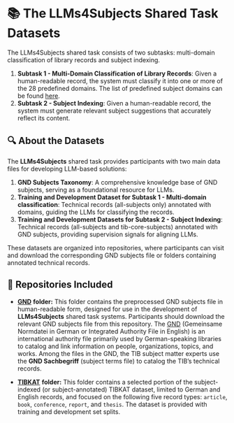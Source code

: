 # 📚 The **LLMs4Subjects** Shared Task Datasets

The LLMs4Subjects shared task consists of two subtasks: multi-domain classification of library records and subject indexing.

1. **Subtask 1 - Multi-Domain Classification of Library Records**: Given a human-readable record, the system must classify it into one or more of the 28 predefined domains. The list of predefined subject domains can be found [here](https://terminology.tib.eu/ts/ontologies/linsearch/individuals?iri=https%3A%2F%2Fpurl.org%2Flinsearch).
2. **Subtask 2 - Subject Indexing**: Given a human-readable record, the system must generate relevant subject suggestions that accurately reflect its content.

## 🔍 About the Datasets

The **LLMs4Subjects** shared task provides participants with two main data files for developing LLM-based solutions:

1. **GND Subjects Taxonomy**: A comprehensive knowledge base of GND subjects, serving as a foundational resource for LLMs.
2. **Training and Development Dataset for Subtask 1 - Multi-domain classification**: Technical records (all-subjects only) annotated with domains, guiding the LLMs for classifying the records.
2. **Training and Development Datasets for Subtask 2 - Subject Indexing**: Technical records (all-subjects and tib-core-subjects) annotated with GND subjects, providing supervision signals for aligning LLMs.

These datasets are organized into repositories, where participants can visit and download the corresponding GND subjects file or folders containing annotated technical records.

## 📂 Repositories Included

- [**GND**](https://github.com/sciknoworg/llms4subjects/tree/main/shared-task-datasets/GND) **folder:** This folder contains the preprocessed GND subjects file in human-readable form, designed for use in the development of **LLMs4Subjects** shared task systems. Participants should download the relevant GND subjects file from this repository. The [GND](https://www.dnb.de/EN/Professionell/Standardisierung/GND/gnd_node.html) (Gemeinsame Normdatei in German or Integrated Authority File in English) is an international authority file primarily used by German-speaking libraries to catalog and link information on people, organizations, topics, and works. Among the files in the GND, the TIB subject matter experts use the **GND Sachbegriff** (subject terms file) to catalog the TIB’s technical records.

- [**TIBKAT**](https://github.com/sciknoworg/llms4subjects/tree/main/shared-task-datasets/TIBKAT) **folder:** This folder contains a selected portion of the subject-indexed (or subject-annotated) TIBKAT dataset, limited to German and English records, and focused on the following five record types: `article`, `book`, `conference`, `report`, and `thesis`. The dataset is provided with training and development set splits.

